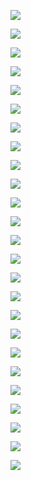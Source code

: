 ![](https://www.nta.go.jp/tmp/6965b358-b690-43f3-a9b1-ab0612bdac5a/images/1fd1f4a70e89b894bd24744fad3c7c0679b0e37ec942d8ff7905e47e3d72a12d.jpg)

![](https://www.nta.go.jp/tmp/6965b358-b690-43f3-a9b1-ab0612bdac5a/images/73a8169c1527d7b4d1aad143cf275f8963111ae294ac9de04ee66ee661ebe644.jpg)

![](https://www.nta.go.jp/tmp/6965b358-b690-43f3-a9b1-ab0612bdac5a/images/5f47d054f0022e046802bf63537542836b92616a24876672eaa01dd603b0b3e9.jpg)

![](https://www.nta.go.jp/tmp/6965b358-b690-43f3-a9b1-ab0612bdac5a/images/5759ad8aa79b28dd0f4c564d8e4111a8264f38c05ac60b6e4abd83f23c76f5e6.jpg)

![](https://www.nta.go.jp/tmp/6965b358-b690-43f3-a9b1-ab0612bdac5a/images/eb3471823ae060ba087c200a11f166d1bb8c51b450e4696c882f9d40dc337432.jpg)

![](https://www.nta.go.jp/tmp/6965b358-b690-43f3-a9b1-ab0612bdac5a/images/a8cd872968d6e6231f3ad88b7ccb079f5124b31f65b084fe1b00edae676342cc.jpg)

![](https://www.nta.go.jp/tmp/6965b358-b690-43f3-a9b1-ab0612bdac5a/images/db00b10946c5a7e7ca42e71695493c4edd7a41eda8117fde2ed15fdf90793201.jpg)

![](https://www.nta.go.jp/tmp/6965b358-b690-43f3-a9b1-ab0612bdac5a/images/965a57cdbcd622ba12eacadebd60759f3894807c0e162f9e0f352d85d61e7314.jpg)

![](https://www.nta.go.jp/tmp/6965b358-b690-43f3-a9b1-ab0612bdac5a/images/06f0b720ac24776c39cd3b5f0783ed0f7ffebfd64a2682bbfa62e49ba451e9ca.jpg)

![](https://www.nta.go.jp/tmp/6965b358-b690-43f3-a9b1-ab0612bdac5a/images/2713c9a99a53fb4a4aed09f9dbc763c0c1127af31ba0e0c6665de36ba6e72abb.jpg)

![](https://www.nta.go.jp/tmp/6965b358-b690-43f3-a9b1-ab0612bdac5a/images/a9965c50fb9bcad0347ada0b5b57c2ec49710ab2fb0f5b0bd04a01ab47911d46.jpg)

![](https://www.nta.go.jp/tmp/6965b358-b690-43f3-a9b1-ab0612bdac5a/images/2dee6a27a675b37cd33124863eaf4a10f1b4f1eb612badff2fda0935dc2a13e7.jpg)

![](https://www.nta.go.jp/tmp/6965b358-b690-43f3-a9b1-ab0612bdac5a/images/7638588ee44d26c8a15c0321275cf6fc517adeb40c1d9f58498b712b7657b521.jpg)

![](https://www.nta.go.jp/tmp/6965b358-b690-43f3-a9b1-ab0612bdac5a/images/7730c5d18cc25defaf4cd58c34eded10592dfaa85ff0adceca50749c8789dc16.jpg)

![](https://www.nta.go.jp/tmp/6965b358-b690-43f3-a9b1-ab0612bdac5a/images/75b0a1fa62d87fdf03d846ff911b07a85ef0f57ad09c583ceb879a63389e717a.jpg)

![](https://www.nta.go.jp/tmp/6965b358-b690-43f3-a9b1-ab0612bdac5a/images/4420d89c91feab548a9f1658dbfdb12597bd0a3d794fa4a1160d93b4b4975417.jpg)

![](https://www.nta.go.jp/tmp/6965b358-b690-43f3-a9b1-ab0612bdac5a/images/ad7700ecc9c30d198e52a7fa051c144c5a8fc8c3f839d0b3a06fdd562577adde.jpg)

![](https://www.nta.go.jp/tmp/6965b358-b690-43f3-a9b1-ab0612bdac5a/images/de2d8078fe8a771f11d7a212ff4d3d710cf471653f5544ee7d4620a1e29647f9.jpg)

![](https://www.nta.go.jp/tmp/6965b358-b690-43f3-a9b1-ab0612bdac5a/images/08483a0e48fb52794c406dbf8c41064f0d2c0ff2b4b071dfb62b3ad351d1e7b7.jpg)

![](https://www.nta.go.jp/tmp/6965b358-b690-43f3-a9b1-ab0612bdac5a/images/c049f6e83caaf9e1a11fd777f70fdf7cfd4d59caadbc70f0fbac6d967335229e.jpg)

![](https://www.nta.go.jp/tmp/6965b358-b690-43f3-a9b1-ab0612bdac5a/images/0146b48ab9edd82db3e6b270445f2e0c22043378dc646abd1d3c99fc37548a8a.jpg)

![](https://www.nta.go.jp/tmp/6965b358-b690-43f3-a9b1-ab0612bdac5a/images/55fb0de61306d6810f8d53d76f5afdc3e5ce592a065bf01e3e618dbfb19067eb.jpg)

![](https://www.nta.go.jp/tmp/6965b358-b690-43f3-a9b1-ab0612bdac5a/images/96ed2b1813295b10ec0216b429d87f28ad2274f0b1ff16a60d4d54d6edce3548.jpg)

![](https://www.nta.go.jp/tmp/6965b358-b690-43f3-a9b1-ab0612bdac5a/images/65f2ba425568e4dcdf359d32493175ba2ac196c9ef7d91d2a3517cdccb10a073.jpg)

![](https://www.nta.go.jp/tmp/6965b358-b690-43f3-a9b1-ab0612bdac5a/images/5bcff5c358090ca600f81abbe86d8c16f355a1e36d08ffdc2a408816899de5f0.jpg)